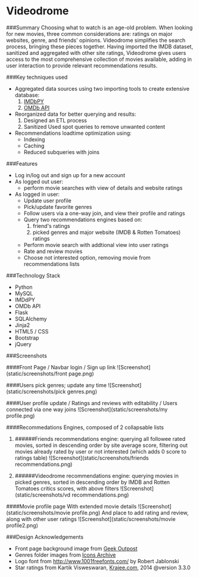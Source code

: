 Videodrome
==========

###Summary
Choosing what to watch is an age-old problem. When looking for new movies, three common considerations are: ratings on major websites, genre, and friends' opinions. Videodrome simplifies the search process, bringing these pieces together. Having imported the IMDB dataset, sanitized and aggregated with other site ratings, Videodrome gives users access to the most comprehensive collection of movies available, adding in user interaction to provide relevant recommendations results.

###Key techniques used
* Aggregated data sources using two importing tools to create extensive database:
    1. <a href="http://imdbpy.sourceforge.net/">IMDbPY</a>
    2. <a href="http://www.omdbapi.com/">OMDb API</a>
* Reorganized data for better querying and results:
    1. Designed an ETL process
    2. Sanitized Used spot queries to remove unwanted content
* Recommendations loadtime optimization using:
    * Indexing
    * Caching
    * Reduced subqueries with joins
    
###Features
* Log in/log out and sign up for a new account
* As logged out user:
    * perform movie searches with view of details and website ratings
* As logged in user:
    * Update user profile
    * Pick/update favorite genres
    * Follow users via a one-way join, and view their profile and ratings
    * Query two recommendations engines based on: 
      1. friend's ratings
      2. picked genres and major website (IMDB & Rotten Tomatoes) ratings
    * Perform movie search with addtional view into user ratings
    * Rate and review movies
    * Choose not interested option, removing movie from recommendations lists

###Technology Stack
* Python
* MySQL
* IMDdPY
* OMDb API
* Flask
* SQLAlchemy
* Jinja2
* HTML5 / CSS
* Bootstrap
* jQuery

###Screenshots

####Front Page / Navbar login / Sign up link
![Screenshot](static/screenshots/front page.png)

####Users pick genres; update any time
![Screenshot](static/screenshots/pick genres.png)

####User profile update / Ratings and reviews with editability / Users connected via one way joins
![Screenshot](static/screenshots/my profile.png)

####Recommedations Engines, composed of 2 collapsable lists

1. ######Friends recommendations engine: querying all followee rated movies, sorted in descending order by site average score, filtering out movies already rated by user or not interested (which adds 0 score to ratings table)
![Screenshot](static/screenshots/friends recommendations.png)

2. ######Videodrome recommendations engine: querying movies in picked genres, sorted in descending order by IMDB and Rotten Tomatoes critics scores, with above filters
![Screenshot](static/screenshots/vd recommendations.png)

####Movie profile page 
With extended movie details
![Screenshot](static/screenshots/movie profile.png)
And place to add rating and review, along with other user ratings
![Screenshot](static/screenshots/movie profile2.png)

###Design Acknowledgements
* Front page background image from <a href="http://www.geekoutpost.com/">Geek Outpost<a/>
* Genres folder images from <a href="http://icons.iconarchive.com/">Icons Archive<a/>
* Logo font from http://www.1001freefonts.com/ by Robert Jablonski
* Star ratings from Kartik Visweswaran, <a href="Krajee.com">Krajee.com</a>, 2014 @version 3.3.0


